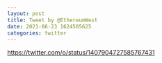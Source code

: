 ```yaml
--- 
layout: post 
title: Tweet by @EthereumWest 
date: 2021-06-23 1624505625 
categories: twitter 
--- 
```

https://twitter.com/o/status/1407904727585767431